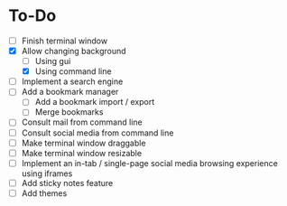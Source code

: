 # To-Do
- [ ] Finish terminal window
- [x] Allow changing background
  - [ ] Using gui
  - [x] Using command line
- [ ] Implement a search engine
- [ ] Add a bookmark manager
  - [ ] Add a bookmark import / export
  - [ ] Merge bookmarks
- [ ] Consult mail from command line
- [ ] Consult social media from command line
- [ ] Make terminal window draggable
- [ ] Make terminal window resizable
- [ ] Implement an in-tab / single-page social media browsing experience using iframes
- [ ] Add sticky notes feature
- [ ] Add themes